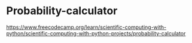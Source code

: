 # Probability-calculator
https://www.freecodecamp.org/learn/scientific-computing-with-python/scientific-computing-with-python-projects/probability-calculator
